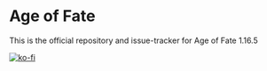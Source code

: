 # Age of Fate

This is the official repository and issue-tracker for Age of Fate 1.16.5

[![ko-fi](https://ko-fi.com/img/githubbutton_sm.svg)](https://ko-fi.com/Z8Z5EO6KT)

